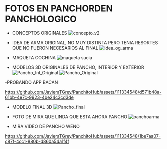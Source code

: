 # FOTOS EN PANCHORDEN PANCHOLOGICO
- CONCEPTOS ORIGINALES
![concepto_v2](https://github.com/JavieraTGrey/PanchitoHub/assets/137658514/8417542a-f02a-4d8f-95d3-c6d67b48b6aa)

- IDEA DE ARMA ORIGINAL, NO MUY DISTINTA PERO TENIA RESORTES QUE NO FUERON NECESARIOS AL FINAL
![Idea_og_arma](https://github.com/JavieraTGrey/PanchitoHub/assets/137658514/9d8518c0-db81-468c-bb2c-013d43e44544)

- MAQUETA COCHINA
![maqueta sucia](https://github.com/JavieraTGrey/PanchitoHub/assets/137658514/76419490-cd27-49be-8eb9-f7f121ea734f)

- MODELOS 3D ORIGINALES DE PANCHO, INTERIOR Y EXTERIOR
![Pancho_Int_Original](https://github.com/JavieraTGrey/PanchitoHub/assets/137658514/4ff5a23b-d76d-4335-86bc-c4983d5f91be)
![Pancho_Original](https://github.com/JavieraTGrey/PanchitoHub/assets/137658514/7f3ed030-f1a5-494d-870b-de4fcf55513c)

-PROBANDO APP BACAN

https://github.com/JavieraTGrey/PanchitoHub/assets/111334548/d571b48a-61bb-4e7c-9923-4be24c3cd3de


- MODELO FINAL 3D
![Pancho_final](https://github.com/JavieraTGrey/PanchitoHub/assets/137658514/aa900bb4-0cac-4714-997a-475b4f340472)

- FOTO DE MIRA QUE LINDA QUE ESTA AHORA PANCHO
![panchoarma](https://github.com/JavieraTGrey/PanchitoHub/assets/137658514/6d2458d7-4b71-438d-b18e-d6deabf91362)

- MIRA VIDEO DE PANCHO WENO

https://github.com/JavieraTGrey/PanchitoHub/assets/111334548/1be7aa07-c87f-4cc1-880b-d860a54a1f4f

